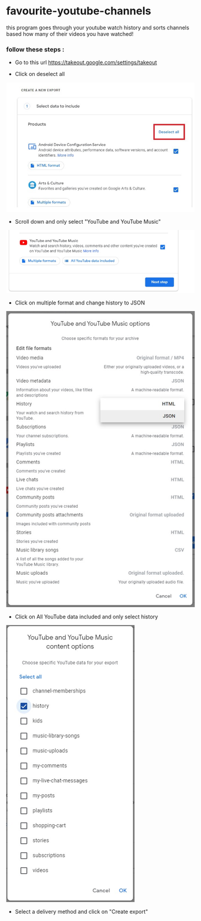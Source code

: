 # favourite-youtube-channels
this program goes through your youtube watch history and sorts channels based how many of their videos you have watched!

### follow these steps : 
* Go to this url https://takeout.google.com/settings/takeout

* Click on deselect all

![second image](https://github.com/Gholamrezadar/favourite-youtube-channels/blob/main/images/second%20step.jpg?raw=true)

* Scroll down and only select "YouTube and YouTube Music"

![third image](https://github.com/Gholamrezadar/favourite-youtube-channels/blob/main/images/third%20step.jpg?raw=true)

* Click on multiple format and change history to JSON

![fourth image](https://github.com/Gholamrezadar/favourite-youtube-channels/blob/main/images/fourth%20step.jpg?raw=true)

* Click on All YouTube data included and only select history

![fifth image](https://github.com/Gholamrezadar/favourite-youtube-channels/blob/main/images/fifth%20step.jpg?raw=true)

* Select a delivery method and click on "Create export"

